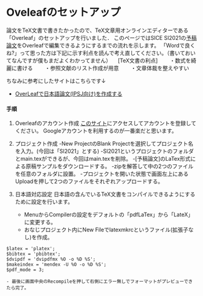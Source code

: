 # Oveleafのセットアップ

論文をTeX文書で書きたかったので、TeX文章用オンラインエディターである「Overleaf」のセットアップを行いました．
このページではSICE SI2021の[予稿論文](https://sice-si.org/conf/si2021/paper_instructions.html)をOverleafで編集できるようにするまでの流れを示します。
「Wordで良くね?」って思った方は下記に示す利点を読んで考え直してください。（書いておいてなんですが僕もまだよくわかってません）
　[TeX文書の利点]
　　・数式を綺麗に書ける
　　・参照文献のリスト作成が用意
　　・文章体裁を整えやすい

ちなみに参考にしたサイトはこちらです↓
- [OverLeafで日本語論文(IPSJ向け)を作成する](https://qiita.com/kazutaka708/items/bd474bddf50cb4405c1f)  

#### 手順

1. Overleafのアカウント作成
    [このサイト](https://github.com/tomson784/ros_tutorial)にアクセスしてアカウントを登録してください。
    Googleアカウントを利用するのが一番楽だと思います。
    
2. プロジェクト作成
    -New ProjectのBlank Projectを選択してプロジェクト名を入力。(今回は「SI2021」とする)
    -SI2021というプロジェクトのフォルダとmain.texができるが、今回はmain.texを削除。
    -[予稿論文]のLaTex形式による原稿サンプルをダウンロードする。
    -zipを解答して中の2つのファイルを任意のフォルダに設置。
    -プロジェクトを開いた状態で画面左上にあるUploadを押して2つのファイルをそれぞれアップロードする。

3. 日本語対応設定
    日本語の含んでいるTeX文書をコンパイルできるようにするために設定を行います。
    - MenuからCompilerの設定をデフォルトの「pdfLaTex」から「LateX」に変更する。
    - おなじプロジェクト内にNew Fileでlatexmkrcというファイル(拡張子なし)を作成。
 ```
 $latex = 'platex';
 $bibtex = 'pbibtex';
 $dvipdf = 'dvipdfmx %O -o %D %S';
 $makeindex = 'mendex -U %O -o %D %S';
 $pdf_mode = 3;

 ```
    - 最後に画面中央のRecompileを押して右側にエラー無しでフォーマットがプレビューできたら完了。
